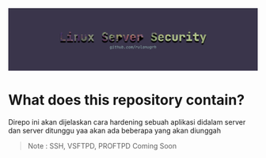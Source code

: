 <div align='center'>
    <img src="./asset/banner.png" />
</div>


What does this repository contain?
==================================
Direpo ini akan dijelaskan cara hardening sebuah aplikasi didalam server dan server ditunggu yaa akan ada beberapa yang akan diunggah


> Note : SSH, VSFTPD, PROFTPD Coming Soon